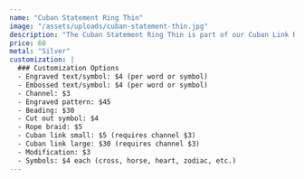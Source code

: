 ```yaml
---
name: "Cuban Statement Ring Thin"
image: "/assets/uploads/cuban-statement-thin.jpg"
description: "The Cuban Statement Ring Thin is part of our Cuban Link Ring Collection. Base silver band with customizable options."
price: 60
metal: "Silver"
customization: |
  ### Customization Options
  - Engraved text/symbol: $4 (per word or symbol)
  - Embossed text/symbol: $4 (per word or symbol)
  - Channel: $3
  - Engraved pattern: $45
  - Beading: $30
  - Cut out symbol: $4
  - Rope braid: $5
  - Cuban link small: $5 (requires channel $3)
  - Cuban link large: $30 (requires channel $3)
  - Modification: $3
  - Symbols: $4 each (cross, horse, heart, zodiac, etc.)
---
```

